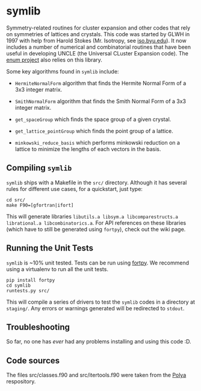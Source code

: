 # symlib
Symmetry-related routines for cluster expansion and other codes that rely on symmetries of lattices
and crystals. This code was started by GLWH in 1997 with help from Harold Stokes (Mr. Isotropy, see
[iso.byu.edu](http://iso.byu.edu/iso/isodistort.php)). It now includes a number of numerical and
combinatorial routines that have been useful in developing UNCLE (the Universal CLuster Expansion code). The [enum
project](https://github.com/glwhart/enum4) also relies on this library.  

Some key algorithms found in `symlib` include:

- `HermiteNormalForm` algorithm that finds the Hermite Normal Form of a
3x3 integer matrix.

- `SmithNormalForm` algorithm that finds the Smith Normal Form of a
3x3 integer matrix.

- `get_spaceGroup` which finds the space group of a given crystal.

- `get_lattice_pointGroup` which finds the point group of a lattice.

- `minkowski_reduce_basis` which performs minkowski reduction on a
  lattice to minimize the lengths of each vectors in the basis.

## Compiling `symlib`

`symlib` ships with a Makefile in the `src/` directory. Although it has several rules for different
use cases, for a quickstart, just type: 

```
cd src/
make F90=[gfortran|ifort]
```

This will generate libraries `libutils.a libsym.a libcomparestructs.a librational.a
libcombinatorics.a`. For API references on these libraries (which have to still be generated using
`fortpy`), check out the wiki page. 

## Running the Unit Tests

`symlib` is ~10% unit tested. Tests can be run using
[fortpy](https://github.com/rosenbrockc/fortpy). We recommend using a virtualenv to run all the unit
tests. 

```
pip install fortpy
cd symlib
runtests.py src/
```

This will compile a series of drivers to test the `symlib` codes in a directory at `staging/`. Any
errors or warnings generated will be redirected to `stdout`. 

## Troubleshooting

So far, no one has *ever* had any problems installing and using this code :D.

## Code sources

The files src/classes.f90 and src/itertools.f90 were taken from the [Polya](https://github.com/rosenbrockc/polya) respository.
